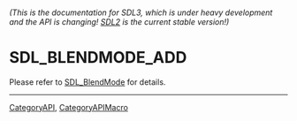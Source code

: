 ###### (This is the documentation for SDL3, which is under heavy development and the API is changing! [SDL2](https://wiki.libsdl.org/SDL2/) is the current stable version!)
# SDL_BLENDMODE_ADD

Please refer to [SDL_BlendMode](SDL_BlendMode) for details.

----
[CategoryAPI](CategoryAPI), [CategoryAPIMacro](CategoryAPIMacro)

